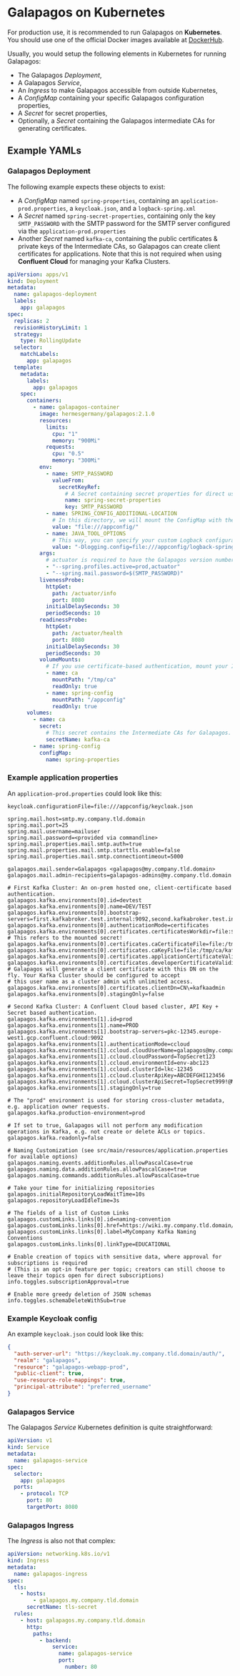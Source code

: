 # Galapagos on Kubernetes

For production use, it is recommended to run Galapagos on **Kubernetes**. You should use one of the official Docker
images available at [DockerHub](https://hub.docker.com/r/hermesgermany/galapagos/tags?ordering=name).

Usually, you would setup the following elements in Kubernetes for running Galapagos:

* The Galapagos _Deployment_,
* A Galapagos _Service_,
* An _Ingress_ to make Galapagos accessible from outside Kubernetes,
* A _ConfigMap_ containing your specific Galapagos configuration properties,
* A _Secret_ for secret properties,
* Optionally, a _Secret_ containing the Galapagos intermediate CAs for generating certificates.

## Example YAMLs

### Galapagos Deployment

The following example expects these objects to exist:

* A _ConfigMap_ named `spring-properties`, containing an `application-prod.properties`, a `keycloak.json`, and
  a `logback-spring.xml`
* A _Secret_ named `spring-secret-properties`, containing only the key `SMTP_PASSWORD` with the SMTP password for the
  SMTP server configured via the `application-prod.properties`
* Another _Secret_ named `kafka-ca`, containing the public certificates & private keys of the Intermediate CAs, so
  Galapagos can create client certificates for applications. Note that this is not required when using **Confluent
  Cloud** for managing your Kafka Clusters.

```yaml
apiVersion: apps/v1
kind: Deployment
metadata:
  name: galapagos-deployment
  labels:
    app: galapagos
spec:
  replicas: 2
  revisionHistoryLimit: 1
  strategy:
    type: RollingUpdate
  selector:
    matchLabels:
      app: galapagos
  template:
    metadata:
      labels:
        app: galapagos
    spec:
      containers:
        - name: galapagos-container
          image: hermesgermany/galapagos:2.1.0
          resources:
            limits:
              cpu: "1"
              memory: "900Mi"
            requests:
              cpu: "0.5"
              memory: "300Mi"
          env:
            - name: SMTP_PASSWORD
              valueFrom:
                secretKeyRef:
                  # A Secret containing secret properties for direct use in this YAML.
                  name: spring-secret-properties
                  key: SMTP_PASSWORD
            - name: SPRING_CONFIG_ADDITIONAL-LOCATION
              # In this directory, we will mount the ConfigMap with the application properties.
              value: "file:///appconfig/"
            - name: JAVA_TOOL_OPTIONS
              # This way, you can specify your custom Logback configuration for logging.
              value: "-Dlogging.config=file:///appconfig/logback-spring.xml"
          args:
            # actuator is required to have the Galapagos version number available via Spring Boot Actuator endpoint.
            - "--spring.profiles.active=prod,actuator"
            - "--spring.mail.password=$(SMTP_PASSWORD)"
          livenessProbe:
            httpGet:
              path: /actuator/info
              port: 8080
            initialDelaySeconds: 30
            periodSeconds: 10
          readinessProbe:
            httpGet:
              path: /actuator/health
              port: 8080
            initialDelaySeconds: 30
            periodSeconds: 30
          volumeMounts:
            # If you use certificate-based authentication, mount your Intermediate CAs here 
            - name: ca
              mountPath: "/tmp/ca"
              readOnly: true
            - name: spring-config
              mountPath: "/appconfig"
              readOnly: true
      volumes:
        - name: ca
          secret:
            # This secret contains the Intermediate CAs for Galapagos. They will be referenced from the app properties.
            secretName: kafka-ca
        - name: spring-config
          configMap:
            name: spring-properties
```

### Example application properties

An `application-prod.properties` could look like this:

```properties
keycloak.configurationFile=file:///appconfig/keycloak.json

spring.mail.host=smtp.my.company.tld.domain
spring.mail.port=25
spring.mail.username=mailuser
spring.mail.password=<provided via commandline>
spring.mail.properties.mail.smtp.auth=true
spring.mail.properties.mail.smtp.starttls.enable=false
spring.mail.properties.mail.smtp.connectiontimeout=5000

galapagos.mail.sender=Galapagos <galapagos@my.company.tld.domain>
galapagos.mail.admin-recipients=galapagos-admins@my.company.tld.domain

# First Kafka Cluster: An on-prem hosted one, client-certificate based authentication.
galapagos.kafka.environments[0].id=devtest
galapagos.kafka.environments[0].name=DEV/TEST
galapagos.kafka.environments[0].bootstrap-servers=first.kafkabroker.test.internal:9092,second.kafkabroker.test.internal:9092
galapagos.kafka.environments[0].authenticationMode=certificates
galapagos.kafka.environments[0].certificates.certificatesWorkdir=file:${java.io.tmpdir}/galapagos
# This refers to the mounted secret!
galapagos.kafka.environments[0].certificates.caCertificateFile=file:/tmp/ca/kafka_dev_ca.cer
galapagos.kafka.environments[0].certificates.caKeyFile=file:/tmp/ca/kafka_dev_ca.key
galapagos.kafka.environments[0].certificates.applicationCertificateValidity=P730D
galapagos.kafka.environments[0].certificates.developerCertificateValidity=P90D
# Galapagos will generate a client certificate with this DN on the fly. Your Kafka Cluster should be configured to accept
# this user name as a cluster admin with unlimited access.
galapagos.kafka.environments[0].certificates.clientDn=CN\=kafkaadmin
galapagos.kafka.environments[0].stagingOnly=false

# Second Kafka Cluster: A Confluent Cloud based cluster, API Key + Secret based authentication.
galapagos.kafka.environments[1].id=prod
galapagos.kafka.environments[1].name=PROD
galapagos.kafka.environments[1].bootstrap-servers=pkc-12345.europe-west1.gcp.confluent.cloud:9092
galapagos.kafka.environments[1].authenticationMode=ccloud
galapagos.kafka.environments[1].ccloud.cloudUserName=galapagos@my.company.tld.domain
galapagos.kafka.environments[1].ccloud.cloudPassword=TopSecret123
galapagos.kafka.environments[1].ccloud.environmentId=env-abc123
galapagos.kafka.environments[1].ccloud.clusterId=lkc-12345
galapagos.kafka.environments[1].ccloud.clusterApiKey=ABCDEFGHI123456
galapagos.kafka.environments[1].ccloud.clusterApiSecret=TopSecret999!@MuchMoreSecrets
galapagos.kafka.environments[1].stagingOnly=true

# The "prod" environment is used for storing cross-cluster metadata, e.g. application owner requests.
galapagos.kafka.production-environment=prod

# If set to true, Galapagos will not perform any modification operations in Kafka, e.g. not create or delete ACLs or topics.
galapagos.kafka.readonly=false

# Naming Customization (see src/main/resources/application.properties for available options)
galapagos.naming.events.additionRules.allowPascalCase=true
galapagos.naming.data.additionRules.allowPascalCase=true
galapagos.naming.commands.additionRules.allowPascalCase=true

# Take your time for initializing repositories
galapagos.initialRepositoryLoadWaitTime=10s
galapagos.repositoryLoadIdleTime=3s

# The fields of a list of Custom Links
galapagos.customLinks.links[0].id=naming-convention
galapagos.customLinks.links[0].href=https://wiki.my.company.tld.domain/Kafka+Naming+Conventions
galapagos.customLinks.links[0].label=MyCompany Kafka Naming Conventions
galapagos.customLinks.links[0].linkType=EDUCATIONAL

# Enable creation of topics with sensitive data, where approval for subscriptions is required
# (This is an opt-in feature per topic; creators can still choose to leave their topics open for direct subscriptions)
info.toggles.subscriptionApproval=true

# Enable more greedy deletion of JSON schemas
info.toggles.schemaDeleteWithSub=true
```

### Example Keycloak config

An example `keycloak.json` could look like this:

```json
{
  "auth-server-url": "https://keycloak.my.company.tld.domain/auth/",
  "realm": "galapagos",
  "resource": "galapagos-webapp-prod",
  "public-client": true,
  "use-resource-role-mappings": true,
  "principal-attribute": "preferred_username"
}
```

### Galapagos Service

The Galapagos _Service_ Kubernetes definition is quite straightforward:

```yaml
apiVersion: v1
kind: Service
metadata:
  name: galapagos-service
spec:
  selector:
    app: galapagos
  ports:
    - protocol: TCP
      port: 80
      targetPort: 8080
```

### Galapagos Ingress

The _Ingress_ is also not that complex:

```yaml
apiVersion: networking.k8s.io/v1
kind: Ingress
metadata:
  name: galapagos-ingress
spec:
  tls:
    - hosts:
        - galapagos.my.company.tld.domain
      secretName: tls-secret
  rules:
    - host: galapagos.my.company.tld.domain
      http:
        paths:
          - backend:
              service:
                name: galapagos-service
                port:
                  number: 80 
```

